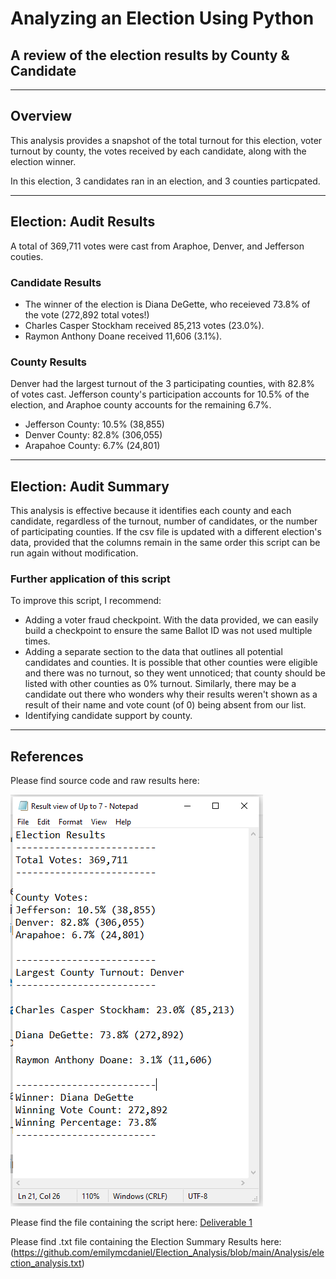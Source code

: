 # Analyzing an Election Using Python
A review of the election results by County & Candidate
---
---
## Overview
This analysis provides a snapshot of the total turnout for this election, voter turnout by county, the votes received by each candidate, along with the election winner. 

In this election, 3 candidates ran in an election, and 3 counties particpated. 

---

## Election: Audit Results
A total of 369,711 votes were cast from Araphoe, Denver, and Jefferson couties. 

### Candidate Results
- The winner of the election is Diana DeGette, who receieved 73.8% of the vote (272,892 total votes!)
- Charles Casper Stockham received 85,213 votes (23.0%).
- Raymon Anthony Doane received 11,606 (3.1%).

### County Results
Denver had the largest turnout of the 3 participating counties, with 82.8% of votes cast. Jefferson county's participation accounts for 10.5% of the election, and Araphoe county accounts for the remaining 6.7%.
- Jefferson County: 10.5% (38,855)
- Denver County: 82.8% (306,055)
- Arapahoe County: 6.7% (24,801)

---
## Election: Audit Summary 
This analysis is effective because it identifies each county and each candidate, regardless of the turnout, number of candidates, or the number of participating counties. If the csv file is updated with a different election's data, provided that the columns remain in the same order this script can be run again without modification.

### Further application of this script
To improve this script, I recommend:
- Adding a voter fraud checkpoint. With the data provided, we can easily build a checkpoint to ensure the same Ballot ID was not used multiple times.
- Adding a separate section to the data that outlines all potential candidates and counties. It is possible that other counties were eligible and there was no turnout, so they went unnoticed; that county should be listed with other counties as 0% turnout. Similarly, there may be a candidate out there who wonders why their results weren't shown as a result of their name and vote count (of 0) being absent from our list.
- Identifying candidate support by county.

---
## References
Please find source code and raw results here:

![Terminal view of Up to 7 in Notepad](https://raw.githubusercontent.com/emilymcdaniel/Election_Analysis/main/Terminal%20view%20of%20Up%20to%207%20in%20Notepad.PNG)

Please find the file containing the script here: [Deliverable 1](https://github.com/emilymcdaniel/Election_Analysis/blob/main/PyPoll_Challenge.py)

Please find .txt file containing the Election Summary Results here: (https://github.com/emilymcdaniel/Election_Analysis/blob/main/Analysis/election_analysis.txt)

